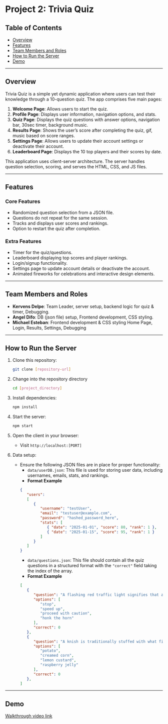 # Project 2: Trivia Quiz

## Table of Contents
- [Overview](#overview)
- [Features](#features)
- [Team Members and Roles](#team-members-and-roles)
- [How to Run the Server](#how-to-run-the-server)
- [Demo](#demo)

---

## Overview
Trivia Quiz is a simple yet dynamic application where users can test their knowledge through a 10-question quiz. The app comprises five main pages:
1. **Welcome Page**: Allows users to start the quiz.
2. **Profile Page**: Displays user information, navigation options, and stats.
3. **Quiz Page**: Displays the quiz questions with answer options, navigation bar, 30sec timer, background music.
4. **Results Page**: Shows the user’s score after completing the quiz, gif, music based on score ranges.
5. **Settings Page**: Allows users to update their account settings or deactivate their account.
6. **Leaderboard Page**: Displays the 10 top players and their scores by date.

This application uses client-server architecture. The server handles question selection, scoring, and serves the HTML, CSS, and JS files.

---

## Features
### Core Features
- Randomized question selection from a JSON file.
- Questions do not repeat for the same session.
- Tracks and displays user scores and rankings.
- Option to restart the quiz after completion.

### Extra Features
- Timer for the quiz/questions.
- Leaderboard displaying top scores and player rankings.
- Login/signup functionality.
- Settings page to update account details or deactivate the account.
- Animated fireworks for celebrations and interactive design elements.

---

## Team Members and Roles
- **Kervens Delpe**: Team Leader, server setup, backend logic for quiz & timer, Debugging.
- **Angel Difo**: DB (json file) setup, Frontend development, CSS styling.
- **Michael Esteban**: Frontend development & CSS styling Home Page, Login, Results, Settings, Debugging

---

## How to Run the Server
1. Clone this repository:
   ```bash
   git clone [repository-url]
   ```

2. Change into the repository directory
   ```bash
   cd [project_directory]
   ```

3. Install dependencies:
   ```bash
   npm install
   ```
4. Start the server:
   ```bash
   npm start
   ```
5. Open the client in your browser:
   - Visit `http://localhost:[PORT]` 

6. Data setup:
   - Ensure the following JSON files are in place for proper functionality:
      - `data/userDB.json`: This file is used for storing user data, including usernames, emails, stats, and rankings.
      - **Format Example**
      ```json
      {
         "users": 
         [
            {
               "username": "testUser",
               "email": "testuser@example.com",
               "password": "hashed_password_here",
               "stats": [
                  { "date": "2025-01-01", "score": 80, "rank": 1 },
                  { "date": "2025-01-15", "score": 95, "rank": 1 }
               ]
            }
         ]
      }
      ```
      - `data/questions.json`: This file should contain all the quiz questions in a structured format with the `"correct"` field taking the index of the array.
      - **Format Example**
      ```json
      [
         {
            "question": "A flashing red traffic light signifies that a driver should do what?",
            "options": [
               "stop",
               "speed up",
               "proceed with caution",
               "honk the horn"
            ],
            "correct": 0
         },
         {
            "question": "A knish is traditionally stuffed with what filling?",
            "options": [
               "potato",
               "creamed corn",
               "lemon custard",
               "raspberry jelly"
            ],
            "correct": 0
         },
      ]
      ```

---

## Demo 
[Walkthrough video link](https://www.youtube.com/watch?v=KmhPbEnsSeU)
